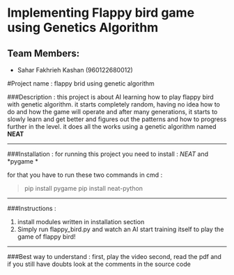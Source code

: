 # Implementing Flappy bird game using Genetics Algorithm

## Team Members:
- Sahar Fakhrieh Kashan (960122680012)

#Project name : flappy brid using genetic algorithm


###Description : 
this project is about AI learning how to play flappy bird with genetic algorithm.
it starts completely random, having no idea how to do and how the game will operate and after many generations, it starts to slowly learn and get better and figures out the patterns and how to progress further in the level.
it does all the works using a genetic algorithm named **NEAT**

------------


###Installation : 
for running this project you need to install : *NEAT* and *pygame *

for that you have to run these two commands in cmd :

>pip install pygame
>pip install neat-python



------------

###Instructions :
1.  install modules written in installation section
2. Simply run flappy_bird.py and watch an AI start training itself to play the game of flappy bird!

------------

###Best way to understand :
first, play the video
second, read the pdf
and if you still have doubts look at the comments in the source code

